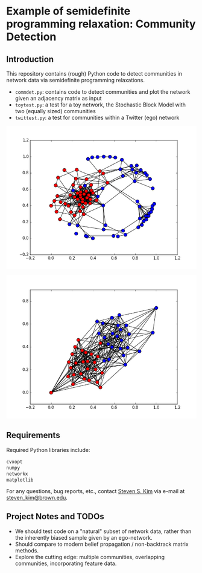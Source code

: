 # Example of semidefinite programming relaxation: Community Detection

## Introduction

This repository contains (rough) Python code to detect communities in network data via semidefinite programming relaxations.

* `commdet.py`: contains code to detect communities and plot the network given an adjacency matrix as input
* `toytest.py`: a test for a toy network, the Stochastic Block Model with two (equally sized) communities
* `twittest.py`: a test for communities within a Twitter (ego) network

![Twitter ego 16834201](twitego_16834201.png)

![Toy 2-community SBM](toytest_2SBM.png)


## Requirements

Required Python libraries include:

    cvxopt
    numpy
    networkx
    matplotlib

For any questions, bug reports, etc., contact [Steven S. Kim](http://ssk.im) via e-mail at [steven_kim@brown.edu](mailto:steven_kim@brown.edu).

## Project Notes and TODOs

* We should test code on a "natural" subset of network data, rather than the inherently biased sample given by an ego-network.
* Should compare to modern belief propagation / non-backtrack matrix methods.
* Explore the cutting edge: multiple communities, overlapping communities, incorporating feature data.
